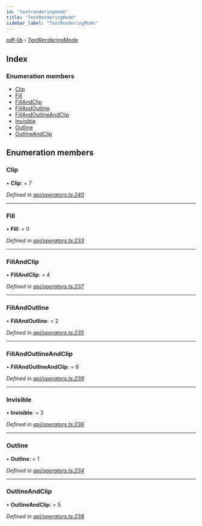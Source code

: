 ```yaml
---
id: "textrenderingmode"
title: "TextRenderingMode"
sidebar_label: "TextRenderingMode"
---
```


[pdf-lib](../index.md) › [TextRenderingMode](textrenderingmode.md)

## Index

### Enumeration members

* [Clip](textrenderingmode.md#clip)
* [Fill](textrenderingmode.md#fill)
* [FillAndClip](textrenderingmode.md#fillandclip)
* [FillAndOutline](textrenderingmode.md#fillandoutline)
* [FillAndOutlineAndClip](textrenderingmode.md#fillandoutlineandclip)
* [Invisible](textrenderingmode.md#invisible)
* [Outline](textrenderingmode.md#outline)
* [OutlineAndClip](textrenderingmode.md#outlineandclip)

## Enumeration members

###  Clip

• **Clip**: = 7

*Defined in [api/operators.ts:240](https://github.com/Hopding/pdf-lib/blob/1f63950/src/api/operators.ts#L240)*

___

###  Fill

• **Fill**: = 0

*Defined in [api/operators.ts:233](https://github.com/Hopding/pdf-lib/blob/1f63950/src/api/operators.ts#L233)*

___

###  FillAndClip

• **FillAndClip**: = 4

*Defined in [api/operators.ts:237](https://github.com/Hopding/pdf-lib/blob/1f63950/src/api/operators.ts#L237)*

___

###  FillAndOutline

• **FillAndOutline**: = 2

*Defined in [api/operators.ts:235](https://github.com/Hopding/pdf-lib/blob/1f63950/src/api/operators.ts#L235)*

___

###  FillAndOutlineAndClip

• **FillAndOutlineAndClip**: = 6

*Defined in [api/operators.ts:239](https://github.com/Hopding/pdf-lib/blob/1f63950/src/api/operators.ts#L239)*

___

###  Invisible

• **Invisible**: = 3

*Defined in [api/operators.ts:236](https://github.com/Hopding/pdf-lib/blob/1f63950/src/api/operators.ts#L236)*

___

###  Outline

• **Outline**: = 1

*Defined in [api/operators.ts:234](https://github.com/Hopding/pdf-lib/blob/1f63950/src/api/operators.ts#L234)*

___

###  OutlineAndClip

• **OutlineAndClip**: = 5

*Defined in [api/operators.ts:238](https://github.com/Hopding/pdf-lib/blob/1f63950/src/api/operators.ts#L238)*
